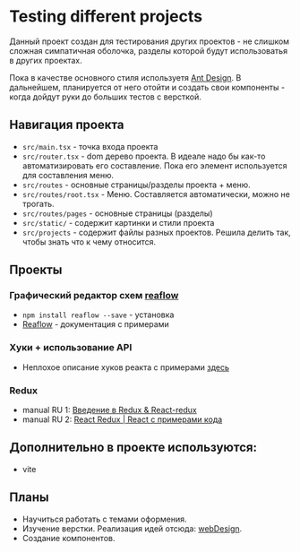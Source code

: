 # Testing different projects
Данный проект создан для тестирования других проектов - не слишком сложная симпатичная оболочка, разделы которой будут использоватья в других проектах.

Пока в качестве основного стиля используетя [Ant Design](https://ant.design/). В дальнейшем, планируется от него отойти и создать свои компоненты - когда дойдут руки до больших тестов с версткой.

## Навигация проекта
 - `src/main.tsx` - точка входа проекта
 - `src/router.tsx` - dom дерево проекта. В идеале надо бы как-то автоматизировать его составление. Пока его элемент используется для составления меню.
 - `src/routes` - основные страницы/разделы проекта + меню.
 - `src/routes/root.tsx` - Меню. Составляется автоматически, можно не трогать.
 - `src/routes/pages` - основные страницы (разделы)
 - `src/static/` - содержит картинки и стили проекта
 - `src/projects` - содержит файлы разных проектов. Решила делить так, чтобы знать что к чему относится.

## Проекты
### Графический редактор схем [reaflow](https://github.com/reaviz/reaflow)
 - `npm install reaflow --save` - установка
 - [Reaflow](https://github.com/reaviz/reaflow) - документация с примерами

### Хуки + использование API
 - Неплохое описание хуков реакта с примерами [здесь](https://github.com/harryheman/React-Total/blob/main/md/hooks.md)

### Redux
 - manual RU 1: [Введение в Redux & React-redux](https://habr.com/ru/post/498860/?ysclid=l63kvb34ii459220139)
 - manual RU 2: [React Redux | React с примерами кода](https://reactdev.ru/libs/redux/react-redux/)

## Дополнительно в проекте используются:
 - vite

## Планы
 - Научиться работать с темами оформения.
 - Изучение верстки. Реализация идей отсюда: [webDesign](https://ru.pinterest.com/bktrml/webdesign/).
 - Создание компонентов.
